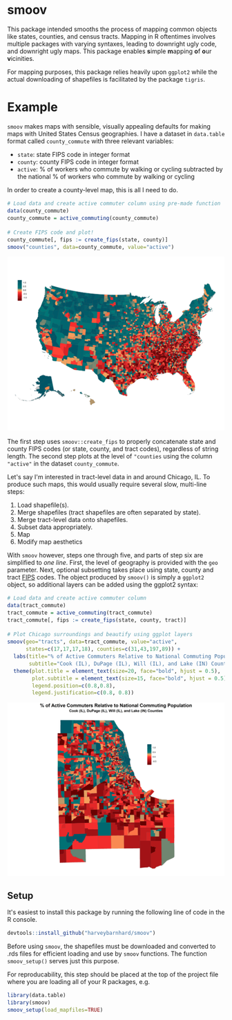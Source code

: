 # smoov
This package intended smooths the process of mapping common objects like states, counties,
and census tracts. Mapping in R oftentimes involves multiple packages with varying syntaxes, leading
to downright ugly code, and downright ugly maps.
This package enables **s**imple **m**apping **o**f **o**ur **v**icinities.

For mapping purposes, this package relies heavily upon `ggplot2` while the actual
downloading of shapefiles is facilitated by the package `tigris`.

# Example

`smoov` makes maps  with sensible, visually appealing defaults for making maps
with United States Census geographies. I have a dataset in `data.table` format
called `county_commute` with three relevant variables:

* `state`: state FIPS code in integer format
* `county`: county FIPS code in integer format
* `active`: % of workers who commute by walking or cycling subtracted
            by the national % of workers who commute by walking or cycling

In order to create a county-level map, this is all I need to do.
```r
# Load data and create active commuter column using pre-made function
data(county_commute)
county_commute = active_commuting(county_commute)

# Create FIPS code and plot!
county_commute[, fips := create_fips(state, county)]
smoov("counties", data=county_commute, value="active")
```

![](examples/county_example.png)

The first step uses `smoov::create_fips` to properly concatenate state and
county FIPS codes (or state, county, and tract codes), regardless of string
length. The second step plots at the level of `"counties` using the
column `"active"` in the dataset `county_commute`.

Let's say I'm interested in tract-level data in and around Chicago, IL. To produce
such maps, this would usually require several slow, multi-line steps:

1. Load shapefile(s).
2. Merge shapefiles (tract shapefiles are often
   separated by state).
3. Merge tract-level data onto shapefiles.
4. Subset data appropriately.
5. Map
6. Modify map aesthetics

With `smoov` however, steps one through five, and parts of step six
are simplified to _one line_.
First, the level of geography is provided with the `geo` parameter.
Next, optional subsetting takes place using state, county and tract
[FIPS](https://transition.fcc.gov/oet/info/maps/census/fips/fips.txt#:~:text=FIPS%20codes%20are%20numbers%20which,to%20which%20the%20county%20belongs.)
codes. The object produced by `smoov()` is simply a `ggplot2` object, so additional layers
can be added using the ggplot2 syntax:

```r
# Load data and create active commuter column
data(tract_commute)
tract_commute = active_commuting(tract_commute)
tract_commute[, fips := create_fips(state, county, tract)]

# Plot Chicago surroundings and beautify using ggplot layers
smoov(geo="tracts", data=tract_commute, value="active",
      states=c(17,17,17,18), counties=c(31,43,197,89)) +
  labs(title="% of Active Commuters Relative to National Commuting Population",
       subtitle="Cook (IL), DuPage (IL), Will (IL), and Lake (IN) Counties") +
  theme(plot.title = element_text(size=20, face="bold", hjust = 0.5),
        plot.subtitle = element_text(size=15, face="bold", hjust = 0.5),
        legend.position=c(0.8,0.8),
        legend.justification=c(0.8, 0.8))
```

![](examples/tract_example.png)

## Setup

It's easiest to install this package by running the following line of code in the R
console.

```r
devtools::install_github("harveybarnhard/smoov")
```

Before using `smoov`, the shapefiles must be downloaded and converted to .rds files for
efficient loading and use by `smoov` functions. The function `smoov_setup()` serves
just this purpose.

For reproducability, this step should be placed at the top of the project file where
you are loading all of your R packages, e.g.

```r
library(data.table)
library(smoov)
smoov_setup(load_mapfiles=TRUE)
```
